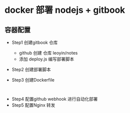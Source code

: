 # docker 部署 nodejs + gitbook

## 容器配置
- Step1 创建gitbook 仓库
	
	- github 创建 仓库 leoyin/notes
	- 添加 deploy.js 编写部署脚本


- Step2 创建部署脚本 
- Step3 创建Dockerfile

```
   
```

- Step4 配置github webhook 进行自动化部署
- Step5 配置Nginx 转发